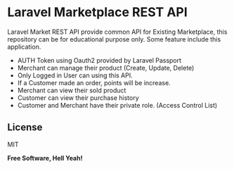 # Laravel Marketplace REST API

Laravel Market REST API provide common API for Existing Marketplace, this repository can be for educational purpose only. Some feature include this application.

  - AUTH Token using Oauth2 provided by Laravel Passport
  - Merchant can manage their product (Create, Update, Delete)
  - Only Logged in User can using this API.
  - If a Customer made an order, points will be increase.
  - Merchant can view their sold product
  - Customer can view their purchase history
  - Customer and Merchant have their private role. (Access Control List)


License
----

MIT


**Free Software, Hell Yeah!**
